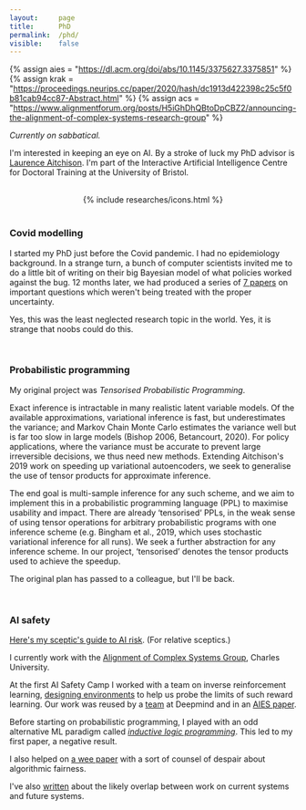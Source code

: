 ```yaml
---
layout: 	page
title: 		PhD
permalink:	/phd/
visible:	false
---
```


{%	assign aies = "https://dl.acm.org/doi/abs/10.1145/3375627.3375851"	%}
{%	assign krak = "https://proceedings.neurips.cc/paper/2020/hash/dc1913d422398c25c5f0b81cab94cc87-Abstract.html"		%}
{%	assign acs = "https://www.alignmentforum.org/posts/H5iGhDhQBtoDpCBZ2/announcing-the-alignment-of-complex-systems-research-group"	%}

_Currently on sabbatical._

I'm interested in keeping an eye on AI. By a stroke of luck my PhD advisor is <a href="{{la}}">Laurence Aitchison</a>. I'm part of the Interactive Artificial Intelligence Centre for Doctoral Training at the University of Bristol.<br><br>

<center>
{%	include researches/icons.html	%}
</center>

<br>

### Covid modelling

I started my PhD just before the Covid pandemic. I had no epidemiology background. In a strange turn, a bunch of computer scientists invited me to do a little bit of writing on their big Bayesian model of what policies worked against the bug. 12 months later, we had produced a series of <a href="/researches">7 papers</a> on important questions which weren't being treated with the proper uncertainty.

Yes, this was the least neglected research topic in the world. Yes, it is strange that noobs could do this. 

<br>

### Probabilistic programming

My original project was _Tensorised Probabilistic Programming_.

Exact inference is intractable in many realistic latent variable models. Of the available approximations, variational inference is fast, but underestimates the variance; and Markov Chain Monte Carlo estimates the variance well but is far too slow in large models (Bishop 2006, Betancourt, 2020). For policy applications, where the variance must be accurate to prevent large irreversible decisions, we thus need new methods. Extending Aitchison's 2019 work on speeding up variational autoencoders, we seek to generalise the use of tensor products for approximate inference.

The end goal is multi-sample inference for any such scheme, and we aim to implement this in a probabilistic programming language (PPL) to maximise usability and impact. There are already ‘tensorised‘ PPLs, in the weak sense of using tensor operations for arbitrary probabilistic programs with one inference scheme (e.g. Bingham et al., 2019, which uses stochastic variational inference for all runs). We seek a further abstraction for any inference scheme. In our project, ‘tensorised’ denotes the tensor products used to achieve the speedup.

The original plan has passed to a colleague, but I'll be back.

<br>

### AI safety

<a href="/ai-risk">Here's my sceptic's guide to AI risk</a>. (For relative sceptics.)

I currently work with the <a href="{{acs}}">Alignment of Complex Systems Group</a>, Charles University.

At the first AI Safety Camp I worked with a team on inverse reinforcement learning, <a href="/grids">designing environments</a> to help us probe the limits of such reward learning. Our work was reused by a <a href="{{krak}}">team</a> at Deepmind and in an <a href="{{aies}}">AIES paper</a>. 

Before starting on probabilistic programming, I played with an odd alternative ML paradigm called _<a href="/ilp">inductive logic programming</a>_. This led to my first paper, a negative result.

I also helped on <a href="/lgfo">a wee paper</a> with a sort of counsel of despair about algorithmic fairness.

I've also <a href="/acais">written</a> about the likely overlap between work on current systems and future systems.


<br>


<style>
.ai-google-scholar, .bris, .ai-orcid {
  display:inline-block;
  text-align: center;
  padding-right: 20px;
  vertical-align:middle;
}


.ai-orcid:hover {
	color: #006800;

}

.ai-google-scholar:hover {
	color: #006800;
}

.bris {
	width: 25%;
	padding: 10px;
}

.bris:hover {
	border: 1px;	
	padding: 9px;
}


</style>